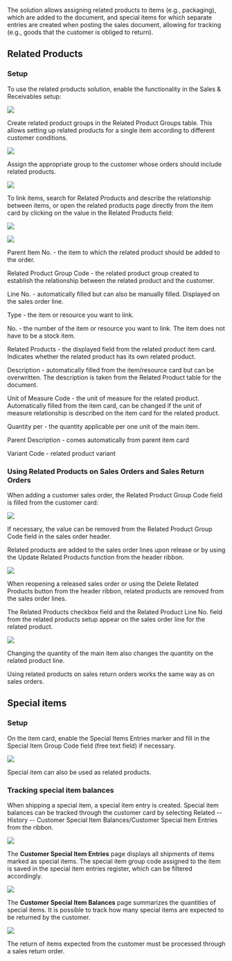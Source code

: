 The solution allows assigning related products to items (e.g., packaging), which are added to the document, and special items for which separate entries are created when posting the sales document, allowing for tracking (e.g., goods that the customer is obliged to return).

## Related Products

### Setup

To use the related products solution, enable the functionality in the Sales & Receivables setup:

![][1]

Create related product groups in the Related Product Groups table. This allows setting up related products for a single item according to different customer conditions.

![][2]

Assign the appropriate group to the customer whose orders should include related products.

![][3]

To link items, search for Related Products and describe the relationship between items, or open the related products page directly from the item card by clicking on the value in the Related Products field:

![][4]

![][5]

Parent Item No. - the item to which the related product should be added to the order.

Related Product Group Code - the related product group created to establish the relationship between the related product and the customer.

Line No. - automatically filled but can also be manually filled. Displayed on the sales order line.

Type - the item or resource you want to link.

No. - the number of the item or resource you want to link. The item does not have to be a stock item.

Related Products - the displayed field from the related product item card. Indicates whether the related product has its own related product.

Description - automatically filled from the item/resource card but can be overwritten. The description is taken from the Related Product table for the document.

Unit of Measure Code - the unit of measure for the related product. Automatically filled from the item card, can be changed if the unit of measure relationship is described on the item card for the related product.

Quantity per - the quantity applicable per one unit of the main item.

Parent Description - comes automatically from parent item card

Variant Code - related product variant

### Using Related Products on Sales Orders and Sales Return Orders

When adding a customer sales order, the Related Product Group Code field is filled from the customer card:

![][6]

If necessary, the value can be removed from the Related Product Group Code field in the sales order header.

Related products are added to the sales order lines upon release or by using the Update Related Products function from the header ribbon.

![][7]

When reopening a released sales order or using the Delete Related Products button from the header ribbon, related products are removed from the sales order lines.

The Related Products checkbox field and the Related Product Line No. field from the related products setup appear on the sales order line for the related product.

![][8]

Changing the quantity of the main item also changes the quantity on the related product line.

Using related products on sales return orders works the same way as on sales orders.

## Special items

### Setup

On the item card, enable the Special Items Entries marker and fill in the Special Item Group Code field (free text field) if necessary.

![][9]

Special item can also be used as related products.

### Tracking special item balances

When shipping a special item, a special item entry is created. Special item balances can be tracked through the customer card by selecting Related -- History -- Customer Special Item Balances/Customer Special Item Entries from the ribbon.

![][10]

The **Customer Special Item Entries** page displays all shipments of items marked as special items. The special item group code assigned to the item is saved in the special item entries register, which can be filtered accordingly.

![][11]

The **Customer Special Item Balances** page summarizes the quantities of special items. It is possible to track how many special items are expected to be returned by the customer.

![][12]

The return of items expected from the customer must be processed through a sales return order.

  [1]: ./media/image1eng.png
  [2]: ./media/image2eng.png
  [3]: ./media/image3eng.png
  [4]: ./media/image4eng.png
  [5]: ./media/image5eng.png
  [6]: ./media/image6eng.png
  [7]: ./media/image7eng.png
  [8]: ./media/image8eng.png
  [9]: ./media/image9eng.png
  [10]: ./media/image10eng.png
  [11]: ./media/image11eng.png
  [12]: ./media/image12eng.png
